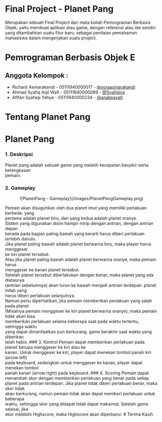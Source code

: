 # Final Project - Planet Pang
Merupakan sebuah Final Project dari mata kuliah Pemrograman Berbasis Objek, yaitu membuat aplikasi atau game, dengan referensi atau ide sendiri yang ditambahkan suatu fitur baru, sebagai penilaian pemahaman mahasiswa dalam mengerjakan suatu project.

# Pemrograman Berbasis Objek E
## Anggota Kelompok :
- Richard Asmarakandi - 05111940000017 - [@soraasmarakandi](https://github.com/soraasmarakandi)
- Ahmad Syafiq Aqil Wafi - 05111940000089 - [@Syafiqjos](https://github.com/Syafiqjos)
- Afifan Syafaqi Yahya - 05111940000234 - [@anakpayah](https://github.com/anakpayah)

# Tentang Planet Pang
# **Planet Pang**
### 1. Deskripsi
Planet pang adalah sebuah game yang melatih kecepatan berpikir serta
ketangkasan <br/>pemain.
### 2. Gameplay
<p align="center">![PlanetPang - Gameplay](/images/PlanetPangGameplay.png)</p>
Pemain akan disuguhkan oleh dua planet imut yang memiliki perlakuan berbeda. yang <br/>pertama adalah planet biru, dan yang kedua adalah planet oranye.<br/> Sistem yang digunakan disini hampir mirip dengan antrian, dengan antrian depan<br/>berada pada bagian paling bawah yang berarti harus diberi perlakuan terlebih dahulu.<br/>Jika planet paling bawah adalah planet berwarna biru, maka player harus menggeser<br/>ke kiri planet tersebut.<br/>Atau jika planet paling bawah adalah planet berwarna oranye, maka pemain harus<br/>menggeser ke kanan planet tersebut.<br/>Setelah planet tersebut diberlakukan dengan benar, maka planet yang ada diatasnya<br/>(antrian sebelumnya) akan turun ke bawah menjadi antrian terdepan. planet inilah yang<br/>harus diberi perlakuan selanjutnya. <br/>Namun perlu diperhatikan, jika pemain memberikan perlakuan yang salah pada planet<br/>(Misalnya pemain menggeser ke kiri planet berwarna oranye), maka pemain tidak akan bisa<br/>memberikan perlakuan selama beberapa saat pada waktu tertentu, sehingga waktu<br/>yang dapat dimanfaatkan pun berkurang. game berakhir saat waktu yang diberikan<br/>telah habis.
### 3. Kontrol
Pemain dapat memberikan perlakuan pada planet berupa menggeser ke kiri atau ke<br/>kanan. Untuk menggeser ke kiri, player dapat menekan tombol panah kiri (arrow left)<br/>pada keyboard, sedangkan untuk menggeser ke kanan, player dapat menekan tombol<br/>panah kanan (arrow right) pada keyboard.
### 4. Scoring
Pemain dapat menambah skor dengan memberikan perlakuan yang benar pada setiap<br/>planet pada antrian terdepan. Jika planet tidak diberi perlakuan benar, maka skor tidak<br/>akan berkurang, namun pemain tidak akan dapat memberi perlakuan untuk beberapa<br/>waktu, sehingga skor yang didapat tidak dapat maksimal. Setelah game selesai, jika<br/>skor melebihi Highscore, maka Highscore akan diperbarui.
# Terima Kasih
